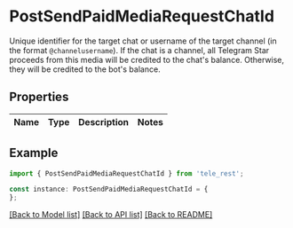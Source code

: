 # PostSendPaidMediaRequestChatId

Unique identifier for the target chat or username of the target channel (in the format `@channelusername`). If the chat is a channel, all Telegram Star proceeds from this media will be credited to the chat\'s balance. Otherwise, they will be credited to the bot\'s balance.

## Properties

Name | Type | Description | Notes
------------ | ------------- | ------------- | -------------

## Example

```typescript
import { PostSendPaidMediaRequestChatId } from 'tele_rest';

const instance: PostSendPaidMediaRequestChatId = {
};
```

[[Back to Model list]](../README.md#documentation-for-models) [[Back to API list]](../README.md#documentation-for-api-endpoints) [[Back to README]](../README.md)
